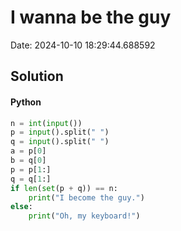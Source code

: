 # I wanna be the guy

Date: 2024-10-10 18:29:44.688592

## Solution

#### Python
```python
n = int(input())
p = input().split(" ")
q = input().split(" ")
a = p[0]
b = q[0]
p = p[1:]
q = q[1:]
if len(set(p + q)) == n:
    print("I become the guy.")
else:
    print("Oh, my keyboard!")
 ```